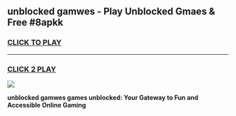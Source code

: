 
## unblocked gamwes - Play Unblocked Gmaes & Free #8apkk
<h3>
<a href="https://news.freeplayer.one?title=unblocked_gamwes&ref=24F">CLICK TO PLAY</a></h3>
<hr>

<h3>
<a href="https://news.freeplayer.one?title=unblocked_gamwes&ref=24F">CLICK 2 PLAY</a>
  
</h3>

<a href="https://news.freeplayer.one?title=unblocked_gamwes&ref=24F/"><img src="https://clearcache.store/games.png"></a>


**unblocked gamwes games unblocked: Your Gateway to Fun and Accessible Online Gaming**
